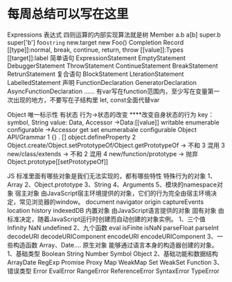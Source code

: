 # 每周总结可以写在这里
Expressions 表达式
    四则运算的内部实现算法就是树
    Member
    a.b
    a[b]
    super.b
    super['b']
    foo`string`
    new.target
    new Foo()
Completion Record
    [[type]]:normal, break, continue, return, throw
    [[value]]:Types
    [[target]]:label
    简单语句
        ExpressionStatement
        EmptyStatement
        DebuggerStatement
        ThrowStatement
        ContinueStatement
        BreakStatement
        RetrunStatement
    复合语句
        BlockStatement
        LterationStatement
        LabelledStatement
    声明
        FunctionDeclaration
        GeneratorDeclaration
        AsyncFunctionDeclaration
        ......
        有var写在function范围内，至少写在变量第一次出现的地方，不要写在子结构里
        let, const全面代替var
        
Object
    唯一标示性
    有状态
    行为->状态的改变
    \*\*\*\*改变自身状态的行为
    key：symbol, String
    value: Data, Accessor
    ->Data:[[value]] writable enumerable configurable
    ->Accessor get set enumerabale configurable
    Object API/Grammar
    1 {} . [] object.defineProperty
    2 Object.create/Object.setPrototypeOf/Object.getPrototypeOf -> 不和 3 混用
    3 new/class/extends -> 不和 2 混用
    4 new/function/prototype -> 抛弃
    Object.prototype[[setPrototypeOf]]

JS 标准里面有哪些对象是我们无法实现的，都有哪些特性
    特殊行为的对象
        1、Array
        2、Object.prototype
        3、String
        4、Arguments
        5、模块的namespace对象
    宿主对象
        由JavaScript宿主环境提供的对象，它们的行为完全由宿主环境决定，常见浏览器的window。
            document
            navigator
            origin
            captureEvents
            location
            history
            indexedDB
    内置对象
        由JavaScript语言提供的对象
    固有对象
        由标准决定，随着JavaScript运行时创建而自动创建的对象实例。
            1、三个值
                Infinity
                NaN
                undefined
            2、九个函数
                eval
                isFinite
                isNaN
                parseFloat
                parseInt
                decodeURI
                decodeURIComponent
                encodeURI
                encodeURIComponent
            3、一些构造函数
                Array、Date....
    原生对象
        能够通过语言本身的构造器创建的对象。
            1、基础类型
                Boolean
                String
                Number
                Symbol
                Object
            2、基础功能和数据结构
                ArrayDate
                RegExp
                Promise
                Proxy
                Map
                WeakMap
                Set
                WeakSet
                Function
            3、错误类型
                Error
                EvalError
                RangeError
                ReferenceError
                SyntaxError
                TypeError
